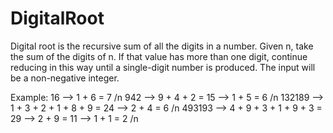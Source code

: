 # DigitalRoot
Digital root is the recursive sum of all the digits in a number.  Given n, take the sum of the digits of n. If that value has more than one digit, continue reducing in this way until a single-digit number is produced. The input will be a non-negative integer.

Example:
    16  -->  1 + 6 = 7 /n
   942  -->  9 + 4 + 2 = 15  -->  1 + 5 = 6 /n
132189  -->  1 + 3 + 2 + 1 + 8 + 9 = 24  -->  2 + 4 = 6 /n
493193  -->  4 + 9 + 3 + 1 + 9 + 3 = 29  -->  2 + 9 = 11  -->  1 + 1 = 2 /n
